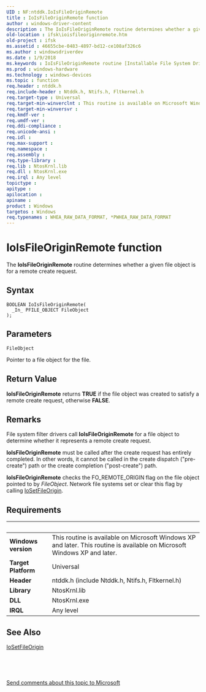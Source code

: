 ```yaml
---
UID : NF:ntddk.IoIsFileOriginRemote
title : IoIsFileOriginRemote function
author : windows-driver-content
description : The IoIsFileOriginRemote routine determines whether a given file object is for a remote create request.
old-location : ifsk\ioisfileoriginremote.htm
old-project : ifsk
ms.assetid : 46655cbe-0483-4897-bd12-ce108af326c6
ms.author : windowsdriverdev
ms.date : 1/9/2018
ms.keywords : IoIsFileOriginRemote routine [Installable File System Drivers], ntddk/IoIsFileOriginRemote, ioref_04dab537-9cd7-44be-9592-0682c0bfbd7e.xml, IoIsFileOriginRemote, ifsk.ioisfileoriginremote
ms.prod : windows-hardware
ms.technology : windows-devices
ms.topic : function
req.header : ntddk.h
req.include-header : Ntddk.h, Ntifs.h, Fltkernel.h
req.target-type : Universal
req.target-min-winverclnt : This routine is available on Microsoft Windows XP and later.
req.target-min-winversvr : 
req.kmdf-ver : 
req.umdf-ver : 
req.ddi-compliance : 
req.unicode-ansi : 
req.idl : 
req.max-support : 
req.namespace : 
req.assembly : 
req.type-library : 
req.lib : NtosKrnl.lib
req.dll : NtosKrnl.exe
req.irql : Any level
topictype : 
apitype : 
apilocation : 
apiname : 
product : Windows
targetos : Windows
req.typenames : WHEA_RAW_DATA_FORMAT, *PWHEA_RAW_DATA_FORMAT
---
```



# IoIsFileOriginRemote function
The <b>IoIsFileOriginRemote</b> routine determines whether a given file object is for a remote create request.

## Syntax

````
BOOLEAN IoIsFileOriginRemote(
  _In_ PFILE_OBJECT FileObject
);
````

## Parameters

`FileObject`

Pointer to a file object for the file.


## Return Value

<b>IoIsFileOriginRemote</b> returns <b>TRUE</b> if the file object was created to satisfy a remote create request, otherwise <b>FALSE</b>.

## Remarks

File system filter drivers call <b>IoIsFileOriginRemote</b> for a file object to determine whether it represents a remote create request. 

<b>IoIsFileOriginRemote</b> must be called after the create request has entirely completed. In other words, it cannot be called in the create dispatch ("pre-create") path or the create completion ("post-create") path. 

<b>IoIsFileOriginRemote</b> checks the FO_REMOTE_ORIGIN flag on the file object pointed to by <i>FileObject</i>. Network file systems set or clear this flag by calling <a href="..\ntddk\nf-ntddk-iosetfileorigin.md">IoSetFileOrigin</a>.

## Requirements
| &nbsp; | &nbsp; |
| ---- |:---- |
| **Windows version** | This routine is available on Microsoft Windows XP and later. This routine is available on Microsoft Windows XP and later. |
| **Target Platform** | Universal |
| **Header** | ntddk.h (include Ntddk.h, Ntifs.h, Fltkernel.h) |
| **Library** | NtosKrnl.lib |
| **DLL** | NtosKrnl.exe |
| **IRQL** | Any level |

## See Also

<a href="..\ntddk\nf-ntddk-iosetfileorigin.md">IoSetFileOrigin</a>

 

 

<a href="mailto:wsddocfb@microsoft.com?subject=Documentation%20feedback [ifsk\ifsk]:%20IoIsFileOriginRemote routine%20 RELEASE:%20(1/9/2018)&amp;body=%0A%0APRIVACY STATEMENT%0A%0AWe use your feedback to improve the documentation. We don't use your email address for any other purpose, and we'll remove your email address from our system after the issue that you're reporting is fixed. While we're working to fix this issue, we might send you an email message to ask for more info. Later, we might also send you an email message to let you know that we've addressed your feedback.%0A%0AFor more info about Microsoft's privacy policy, see http://privacy.microsoft.com/en-us/default.aspx." title="Send comments about this topic to Microsoft">Send comments about this topic to Microsoft</a>